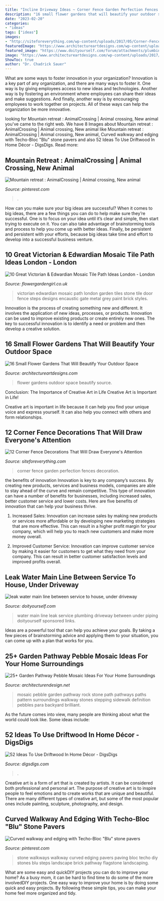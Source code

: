 ```yaml
---
title: "Incline Driveway Ideas ~ Corner Fence Garden Perfection Fences Decoration"
description: "16 small flower gardens that will beautify your outdoor space"
date: "2023-02-20"
categories:
- "ideas"
tags: ["ideas"]
images:
- "http://siteforeverything.com/wp-content/uploads/2017/05/Corner-Fences-Garden-Decor-08.jpg"
featuredImage: "https://www.architectureartdesigns.com/wp-content/uploads/2017/03/12-22-630x473.jpg"
featured_image: "https://www.doityourself.com/forum/attachments/plumbing-piping/19357d1381948734-leak-water-main-line-between-service-house-under-driveway-100_1595_leak.jpg"
image: "https://www.architectureartdesigns.com/wp-content/uploads/2017/03/12-22-630x473.jpg"
ShowToc: true
author: "Dr. Chadrick Sauer"
---
```



What are some ways to foster innovation in your organization?
Innovation is a key part of any organization, and there are many ways to foster it. One way is by giving employees access to new ideas and technologies. Another way is by fostering an environment where employees can share their ideas and make suggestions. And finally, another way is by encouraging employees to work together on projects. All of these ways can help the organization be more innovative.

	

		
looking for Mountain retreat : AnimalCrossing | Animal crossing, New animal you've came to the right web. We have 8 Images about Mountain retreat : AnimalCrossing | Animal crossing, New animal like Mountain retreat : AnimalCrossing | Animal crossing, New animal, Curved walkway and edging with Techo-Bloc &quot;Blu&quot; stone pavers and also 52 Ideas To Use Driftwood In Home Décor - DigsDigs. Read more:
		
    
## Mountain Retreat : AnimalCrossing | Animal Crossing, New Animal

<img loading=lazy src="https://i.pinimg.com/736x/a1/aa/74/a1aa7436fcfe0921840b41c16b309ef8.jpg" onerror="this.onerror=null;this.src='https://tse4.mm.bing.net/th?id=OIP.Y5HWJYXRMqCjLaGyMPJeqQHaEK&amp;pid=15.1';" alt="Mountain retreat : AnimalCrossing | Animal crossing, New animal">

_Source: pinterest.com_

>. 

	

How can you make sure your big ideas are successful?
When it comes to big ideas, there are a few things you can do to help make sure they’re successful. One is to focus on your idea until it’s clear and simple, then start trying to execute on it. You can also take advantage of brainstorming tools and process to help you come up with better ideas. Finally, be persistent and persistent with your efforts, because big ideas take time and effort to develop into a successful business venture.

    
## 10 Great Victorian &amp; Edwardian Mosaic Tile Path Ideas London - London

<img loading=lazy src="http://flowergardengirl.co.uk/wp-content/uploads/2014/02/victorian-and-edwardian-mosaic-garden-path-designs-and-styles-london-3.jpg" onerror="this.onerror=null;this.src='https://tse1.mm.bing.net/th?id=OIP.s74a0BxMZDBcG8dSGZatEQHaJ4&amp;pid=15.1';" alt="10 Great Victorian &amp; Edwardian Mosaic Tile Path Ideas London - London">

_Source: flowergardengirl.co.uk_

>victorian edwardian mosaic path london garden tiles stone tile door fence steps designs encaustic gate metal grey paint brick styles. 

	

Innovation is the process of creating something new and different. It involves the application of new ideas, processes, or products. Innovation can be used to improve existing products or create entirely new ones. The key to successful innovation is to identify a need or problem and then develop a creative solution.

    
## 16 Small Flower Gardens That Will Beautify Your Outdoor Space

<img loading=lazy src="https://www.architectureartdesigns.com/wp-content/uploads/2017/03/12-22-630x473.jpg" onerror="this.onerror=null;this.src='https://tse1.mm.bing.net/th?id=OIP.zNPJbM88430PTwW0Xr0K-gHaFj&amp;pid=15.1';" alt="16 Small Flower Gardens That Will Beautify Your Outdoor Space">

_Source: architectureartdesigns.com_

>flower gardens outdoor space beautify source. 

	

Conclusion: The Importance of Creative Art in Life
Creative Art is Important in Life!

Creative art is important in life because it can help you find your unique voice and express yourself. It can also help you connect with others and form relationships.

    
## 12 Corner Fence Decorations That Will Draw Everyone&#039;s Attention

<img loading=lazy src="http://siteforeverything.com/wp-content/uploads/2017/05/Corner-Fences-Garden-Decor-08.jpg" onerror="this.onerror=null;this.src='https://tse3.mm.bing.net/th?id=OIP.Q6l6YgwmTaVB4TaE4ZpdgAHaFj&amp;pid=15.1';" alt="12 Corner Fence Decorations That Will Draw Everyone&#039;s Attention">

_Source: siteforeverything.com_

>corner fence garden perfection fences decoration. 

	

the benefits of innovation
Innovation is key to any company’s success. By creating new products, services and business models, companies are able to stay ahead of the curve and remain competitive. This type of innovation can have a number of benefits for businesses, including increased sales, better customer service and lower costs. Here are five benefits of innovation that can help your business thrive.
1. Increased Sales: Innovation can increase sales by making new products or services more affordable or by developing new marketing strategies that are more effective. This can result in a higher profit margin for your company, which will help you to reach new customers and make more money overall.

2. Improved Customer Service: Innovation can improve customer service by making it easier for customers to get what they need from your company. This can result in better customer satisfaction levels and improved profits overall.


    
## Leak Water Main Line Between Service To House, Under Driveway

<img loading=lazy src="https://www.doityourself.com/forum/attachments/plumbing-piping/19357d1381948734-leak-water-main-line-between-service-house-under-driveway-100_1595_leak.jpg" onerror="this.onerror=null;this.src='https://tse4.mm.bing.net/th?id=OIP.NV6lXQ7jrqcqZtHdGB9sUQHaJ4&amp;pid=15.1';" alt="leak water main line between service to house, under driveway">

_Source: doityourself.com_

>water main line leak service plumbing driveway between under piping doityourself sponsored links. 

	

Ideas are a powerful tool that can help you achieve your goals. By taking a few pieces of brainstorming advice and applying them to your situation, you can come up with a plan that works for you.

    
## 25+ Garden Pathway Pebble Mosaic Ideas For Your Home Surroundings

<img loading=lazy src="http://cdn.architecturendesign.net/wp-content/uploads/2016/04/AD-Garden-Pathway-Pebble-Mosaic-Ideas-For-Your-Home-14.jpg" onerror="this.onerror=null;this.src='https://tse4.mm.bing.net/th?id=OIP.tHCq300XWnZDGyeQQM5XUQHaMY&amp;pid=15.1';" alt="25+ Garden Pathway Pebble Mosaic Ideas For Your Home Surroundings">

_Source: architecturendesign.net_

>mosaic pebble garden pathway rock stone path pathways paths pattern surroundings walkway stones stepping sidewalk definition pebbles para backyard brilliant. 

	

As the future comes into view, many people are thinking about what the world could look like. Some ideas include: 

    
## 52 Ideas To Use Driftwood In Home Décor - DigsDigs

<img loading=lazy src="https://www.digsdigs.com/photos/ideas-to-use-driftwood-in-home-decor-22.jpg" onerror="this.onerror=null;this.src='https://tse2.mm.bing.net/th?id=OIP._00YKhJSDkDpmAuYL5j_LgHaJ3&amp;pid=15.1';" alt="52 Ideas To Use Driftwood In Home Décor - DigsDigs">

_Source: digsdigs.com_

>. 

	

Creative art is a form of art that is created by artists. It can be considered both professional and personal art. The purpose of creative art is to inspire people to feel emotions and to create works that are unique and beautiful. There are many different types of creative art, but some of the most popular ones include painting, sculpture, photography, and design.

    
## Curved Walkway And Edging With Techo-Bloc &quot;Blu&quot; Stone Pavers

<img loading=lazy src="https://i.pinimg.com/736x/bc/36/01/bc360150c1357ab08510a3f5bde06909--stone-walkways-paving-stones.jpg" onerror="this.onerror=null;this.src='https://tse4.mm.bing.net/th?id=OIP.eMx9-VQJHHHKu4poooOZQQHaKO&amp;pid=15.1';" alt="Curved walkway and edging with Techo-Bloc &quot;Blu&quot; stone pavers">

_Source: pinterest.com_

>stone walkways walkway curved edging pavers paving bloc techo diy stones blu steps landscape brick pathway flagstone landscaping. 

	

What are some easy and quickDIY projects you can do to improve your home?
As a busy mom, it can be hard to find time to do some of the more involvedDIY projects. One easy way to improve your home is by doing some quick and easy projects. By following these simple tips, you can make your home feel more organized and tidy.

